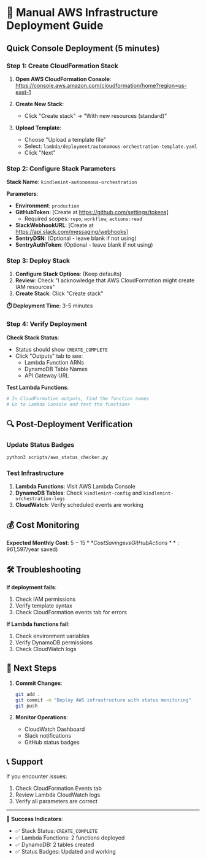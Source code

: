 # 🚀 Manual AWS Infrastructure Deployment Guide

## Quick Console Deployment (5 minutes)

### Step 1: Create CloudFormation Stack

1. **Open AWS CloudFormation Console**:
   https://console.aws.amazon.com/cloudformation/home?region=us-east-1

2. **Create New Stack**:
   - Click "Create stack" → "With new resources (standard)"

3. **Upload Template**:
   - Choose "Upload a template file"
   - Select: `lambda/deployment/autonomous-orchestration-template.yaml`
   - Click "Next"

### Step 2: Configure Stack Parameters

**Stack Name**: `kindlemint-autonomous-orchestration`

**Parameters**:
- **Environment**: `production`
- **GitHubToken**: [Create at https://github.com/settings/tokens]
  - Required scopes: `repo`, `workflow`, `actions:read`
- **SlackWebhookURL**: [Create at https://api.slack.com/messaging/webhooks]
- **SentryDSN**: (Optional - leave blank if not using)
- **SentryAuthToken**: (Optional - leave blank if not using)

### Step 3: Deploy Stack

1. **Configure Stack Options**: (Keep defaults)
2. **Review**: Check "I acknowledge that AWS CloudFormation might create IAM resources"
3. **Create Stack**: Click "Create stack"

**⏱️ Deployment Time**: 3-5 minutes

### Step 4: Verify Deployment

**Check Stack Status**:
- Status should show `CREATE_COMPLETE`
- Click "Outputs" tab to see:
  - Lambda Function ARNs
  - DynamoDB Table Names
  - API Gateway URL

**Test Lambda Functions**:
```bash
# In CloudFormation outputs, find the function names
# Go to Lambda Console and test the functions
```

## 🔍 Post-Deployment Verification

### Update Status Badges
```bash
python3 scripts/aws_status_checker.py
```

### Test Infrastructure
1. **Lambda Functions**: Visit AWS Lambda Console
2. **DynamoDB Tables**: Check `kindlemint-config` and `kindlemint-orchestration-logs`
3. **CloudWatch**: Verify scheduled events are working

## 💰 Cost Monitoring

**Expected Monthly Cost**: $5-15
**Cost Savings vs GitHub Actions**: 96% reduction ($1,597/year saved)

## 🛠️ Troubleshooting

**If deployment fails**:
1. Check IAM permissions
2. Verify template syntax
3. Check CloudFormation events tab for errors

**If Lambda functions fail**:
1. Check environment variables
2. Verify DynamoDB permissions
3. Check CloudWatch logs

## 🎯 Next Steps

1. **Commit Changes**: 
   ```bash
   git add .
   git commit -m "Deploy AWS infrastructure with status monitoring"
   git push
   ```

2. **Monitor Operations**:
   - CloudWatch Dashboard
   - Slack notifications
   - GitHub status badges

## 📞 Support

If you encounter issues:
1. Check CloudFormation Events tab
2. Review Lambda CloudWatch logs
3. Verify all parameters are correct

---

**🎉 Success Indicators**:
- ✅ Stack Status: `CREATE_COMPLETE`
- ✅ Lambda Functions: 2 functions deployed
- ✅ DynamoDB: 2 tables created
- ✅ Status Badges: Updated and working